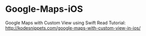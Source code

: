 # Google-Maps-iOS
Google Maps with Custom View using Swift
Read Tutorial: 
http://kodesnippets.com/google-maps-with-custom-view-in-ios/
